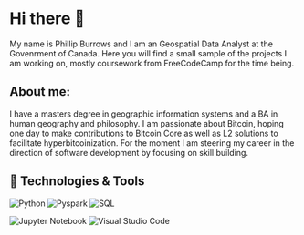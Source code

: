 # Hi there 👋
My name is Phillip Burrows and I am an Geospatial Data Analyst at the Govenrment of Canada. 
Here you will find a small sample of the projects I am working on, mostly coursework from FreeCodeCamp for the time being.

## About me:
I have a masters degree in geographic information systems and a BA in human geography and philosophy. I am passionate about Bitcoin, hoping one day to make contributions to Bitcoin Core as well as L2 solutions to facilitate hyperbitcoinization. For the moment I am steering my career in the direction of software development by focusing on skill building.

## 🔧 Technologies & Tools
![Python](https://img.shields.io/badge/Code-Python-D8BFD8?style=flat&logo=python&logoColor=white&color=D8BFD8)
![Pyspark](https://img.shields.io/badge/code-Pyspark-blue)
![SQL](https://img.shields.io/badge/code-SQL-blue)

![Jupyter Notebook](https://img.shields.io/badge/Tools-Jupyter%20Notebook-D8BFD8?style=flat&logo=jupyter&logoColor=white&color=D8BFD8)
![Visual Studio Code](https://img.shields.io/badge/Tools-Visual%20Studio%20Code-D8BFD8?style=flat&logo=VisualStudioCode&logoColor=white&color=D8BFD8)
